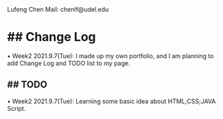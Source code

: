 <!DOCTYPE html>
<html>
<head>
<i1>Lufeng Chen<i2>   
<i1>Mail: chenlf@udel.edu<i2>
</head>
<body>  
  
  <h1>## Change Log</h1>

<p1>• Week2 2021.9.7(Tue): I made up my own portfolio, and I am planning to add Change Log and TODO list to my page.</p1>

  <h2>## TODO</h2>

  <p2>• Week2 2021.9.7(Tue):  Learning some basic idea about HTML;CSS;JAVA Script.</p2>

</body>
</html>
